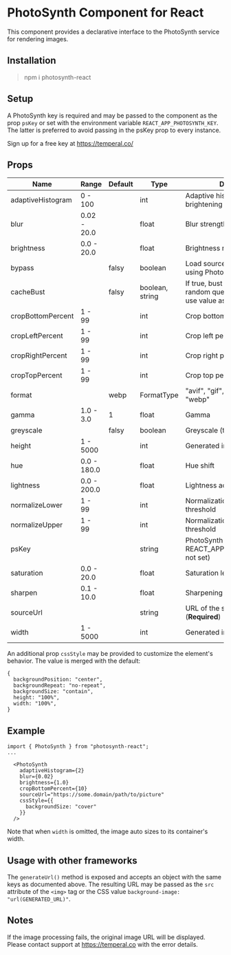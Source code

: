 # PhotoSynth Component for React

This component provides a declarative interface to the PhotoSynth service for rendering images.

## Installation

> npm i photosynth-react

## Setup

A PhotoSynth key is required and may be passed to the component as the prop `psKey` or set with the environment variable `REACT_APP_PHOTOSYNTH_KEY`. The latter is preferred to avoid passing in the psKey prop to every instance.

Sign up for a free key at https://temperal.co/

## Props

| Name     | Range   | Default | Type  | Description
| -------- | ------- | ------- | ----- | ---------- |
| adaptiveHistogram  | 0 - 100 |    | int | Adaptive histogram level of brightening
| blur  | 0.02 - 20.0 |       | float | Blur strength
| brightness  | 0.0 - 20.0 |       | float | Brightness multiplier
| bypass  |  | falsy | boolean | Load sourceUrl directly without using PhotoSynth
| cacheBust |  | falsy | boolean, string | If true, bust the cache with random query param. If string, use value as the param value.
| cropBottomPercent  | 1 - 99 |       | int | Crop bottom percentage
| cropLeftPercent  | 1 - 99 |       | int | Crop left percentage
| cropRightPercent  | 1 - 99 |       | int | Crop right percentage
| cropTopPercent  | 1 - 99 |       | int | Crop top percentage
| format  |  | webp | FormatType | "avif", "gif", "jpeg", "png", "tiff", "webp"
| gamma  | 1.0 - 3.0 |  1  | float | Gamma
| greyscale  |  | falsy | boolean | Greyscale (true/false)
| height  | 1 - 5000  |       | int | Generated image height
| hue  | 0.0 - 180.0 |       | float | Hue shift
| lightness  | 0.0 - 200.0 |       | float | Lightness addition
| normalizeLower  | 1 - 99 |       | int | Normalization lower percentile threshold
| normalizeUpper  | 1 - 99 |       | int | Normalization upper percentile threshold
| psKey  |   |       | string | PhotoSynth key (Required if REACT_APP_PHOTOSYNTH_KEY not set)
| saturation  | 0.0 - 20.0 |       | float | Saturation level
| sharpen  | 0.1 - 10.0  |       | float | Sharpening level
| sourceUrl  |   |       | string | URL of the source image (**Required**)
| width  | 1 - 5000  |       | int | Generated image width

An additional prop `cssStyle` may be provided to customize the element's behavior. The value is merged with the default:
```
{
  backgroundPosition: "center",
  backgroundRepeat: "no-repeat",
  backgroundSize: "contain",
  height: "100%",
  width: "100%",
}
```

## Example

```
import { PhotoSynth } from "photosynth-react";
...

  <PhotoSynth
    adaptiveHistogram={2}
    blur={0.02}
    brightness={1.0}
    cropBottomPercent={10}
    sourceUrl="https://some.domain/path/to/picture"
    cssStyle={{
      backgroundSize: "cover"
    }}
  />
```

Note that when `width` is omitted, the image auto sizes to its container's width.

## Usage with other frameworks

The `generateUrl()` method is exposed and accepts an object with the same keys as documented above. The resulting URL may be passed as the `src` attribute of the `<img>` tag or the CSS value `background-image: "url(GENERATED_URL)"`.

## Notes

If the image processing fails, the original image URL will be displayed. Please contact support at https://temperal.co with the error details.
